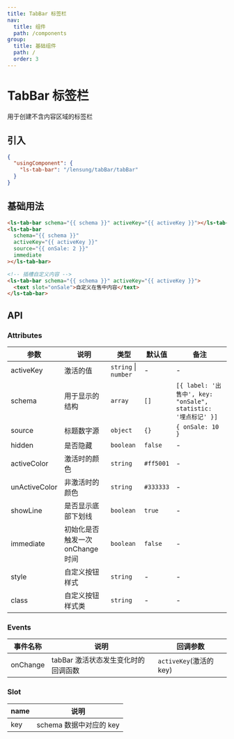 ```yaml
---
title: TabBar 标签栏
nav:
  title: 组件
  path: /components
group:
  title: 基础组件
  path: /
  order: 3
---
```


# TabBar 标签栏

用于创建不含内容区域的标签栏

## 引入

```json
{
  "usingComponent": {
    "ls-tab-bar": "/lensung/tabBar/tabBar"
  }
}
```

## 基础用法

```html
<ls-tab-bar schema="{{ schema }}" activeKey="{{ activeKey }}"></ls-tab-bar>
<ls-tab-bar
  schema="{{ schema }}"
  activeKey="{{ activeKey }}"
  source="{{ onSale: 2 }}"
  immediate
></ls-tab-bar>

<!-- 插槽自定义内容 -->
<ls-tab-bar schema="{{ schema }}" activeKey="{{ activeKey }}">
  <text slot="onSale">自定义在售中内容</text>
</ls-tab-bar>
```

## API

### Attributes

| 参数          | 说明                             | 类型                 | 默认值    | 备注                                                          |
| ------------- | -------------------------------- | -------------------- | --------- | ------------------------------------------------------------- |
| activeKey     | 激活的值                         | `string` \| `number` | -         | -                                                             |
| schema        | 用于显示的结构                   | `array`              | `[]`      | `[{ label: '出售中', key: "onSale", statistic: '埋点标记' }]` |
| source        | 标题数字源                       | `object`             | `{}`      | `{ onSale: 10 }`                                              |
| hidden        | 是否隐藏                         | `boolean`            | `false`   | -                                                             |
| activeColor   | 激活时的颜色                     | `string`             | `#ff5001` | -                                                             |
| unActiveColor | 非激活时的颜色                   | `string`             | `#333333` | -                                                             |
| showLine      | 是否显示底部下划线               | `boolean`            | `true`    | -                                                             |
| immediate     | 初始化是否触发一次 onChange 时间 | `boolean`            | `false`   | -                                                             |
| style         | 自定义按钮样式                   | `string`             | -         | -                                                             |
| class         | 自定义按钮样式类                 | `string`             | -         | -                                                             |

### Events

| 事件名称 | 说明                                | 回调参数                |
| -------- | ----------------------------------- | ----------------------- |
| onChange | tabBar 激活状态发生变化时的回调函数 | `activeKey`(激活的 key) |

### Slot

| name | 说明                    |
| ---- | ----------------------- |
| key  | schema 数据中对应的 key |
